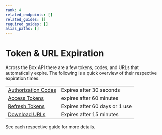 ```yaml
---
rank: 4
related_endpoints: []
related_guides: []
required_guides: []
alias_paths: []
---
```


# Token & URL Expiration

Across the Box API there are a few tokens, codes, and URLs that automatically
expire. The following is a quick overview of their respective expiration times.

|                       |                                |
| --------------------- | ------------------------------ |
| [Authorization Codes] | Expires after 30 seconds       |
| [Access Tokens]       | expires after 60 minutes       |
| [Refresh Tokens]      | Expires after 60 days or 1 use |
| [Download URLs]       | Expires after 15 minutes       |

See each respective guide for more details.

[Authorization Codes]: g://authentication/oauth2
[Access Tokens]: g://authentication/access-tokens
[Refresh Tokens]: g://authentication/access-tokens/refresh
[Download URLs]: g://guides/downloads
